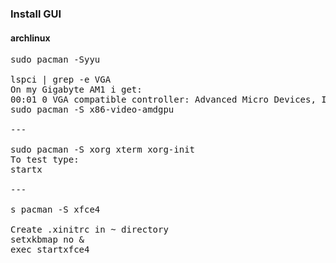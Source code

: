 ### Install GUI
#### archlinux

<pre>
sudo pacman -Syyu

lspci | grep -e VGA
On my Gigabyte AM1 i get:
00:01 0 VGA compatible controller: Advanced Micro Devices, Inc. [AMD/ATI] Kabini [Radeon HD 8400 / R3 Series]
sudo pacman -S x86-video-amdgpu

---

sudo pacman -S xorg xterm xorg-init
To test type:
startx

---

s pacman -S xfce4

Create .xinitrc in ~ directory
setxkbmap no &
exec startxfce4

</pre>

